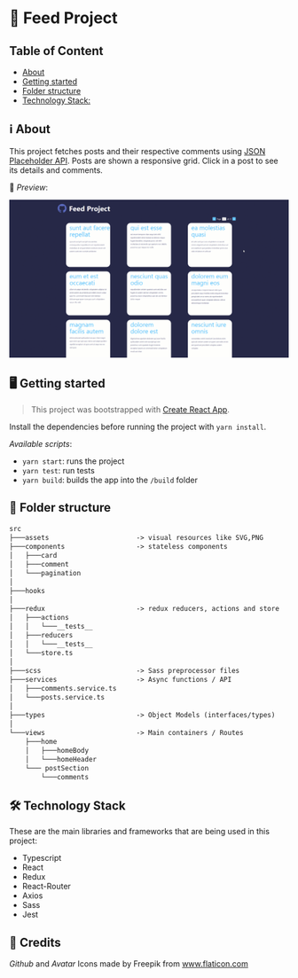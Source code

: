 # 🚀 Feed Project

## Table of Content

  - [About](#about)
  - [Getting started](#getting-started)
  - [Folder structure](#folder-structure)
  - [Technology Stack:](#technology-stack)
## ℹ️ About

This project fetches posts and their respective comments using [JSON Placeholder API](https://jsonplaceholder.typicode.com). Posts are shown a responsive grid. Click in a post to see its details and comments.

🔎 *Preview*:

![Sample](/documents/sample.gif "App Preview")

## 🖥️ Getting started

> This project was bootstrapped with [Create React App](https://github.com/facebook/create-react-app).

Install the dependencies before running the project with `yarn install`.

*Available scripts*:

- `yarn start`: runs the project
- `yarn test`: run tests
- `yarn build`: builds the app into the `/build` folder

## 📁 Folder structure

```
src
├───assets                      -> visual resources like SVG,PNG
├───components                  -> stateless components
│   ├───card
│   ├───comment
│   └───pagination
│
├───hooks
│
├───redux                       -> redux reducers, actions and store
│   ├───actions
│   │   └───__tests__
│   ├───reducers
│   │   └───__tests__
│   └───store.ts
│
├───scss                        -> Sass preprocessor files
├───services                    -> Async functions / API 
│   ├───comments.service.ts
│   └───posts.service.ts
│
├───types                       -> Object Models (interfaces/types)
│
└───views                       -> Main containers / Routes
    ├───home
    │   ├───homeBody
    │   └───homeHeader
    └─── postSection
        └───comments
```

## 🛠️ Technology Stack

These are the main libraries and frameworks that are being used in this project:

- Typescript
- React
- Redux
- React-Router
- Axios
- Sass
- Jest

## 🍻 Credits

_Github_ and _Avatar_ Icons made by Freepik from www.flaticon.com
